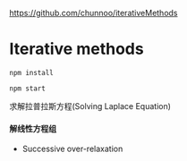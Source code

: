 https://github.com/chunnoo/iterativeMethods

# Iterative methods

```
npm install
```

```
npm start
```

求解拉普拉斯方程(Solving Laplace Equation)

#### 解线性方程组

- Successive over-relaxation
